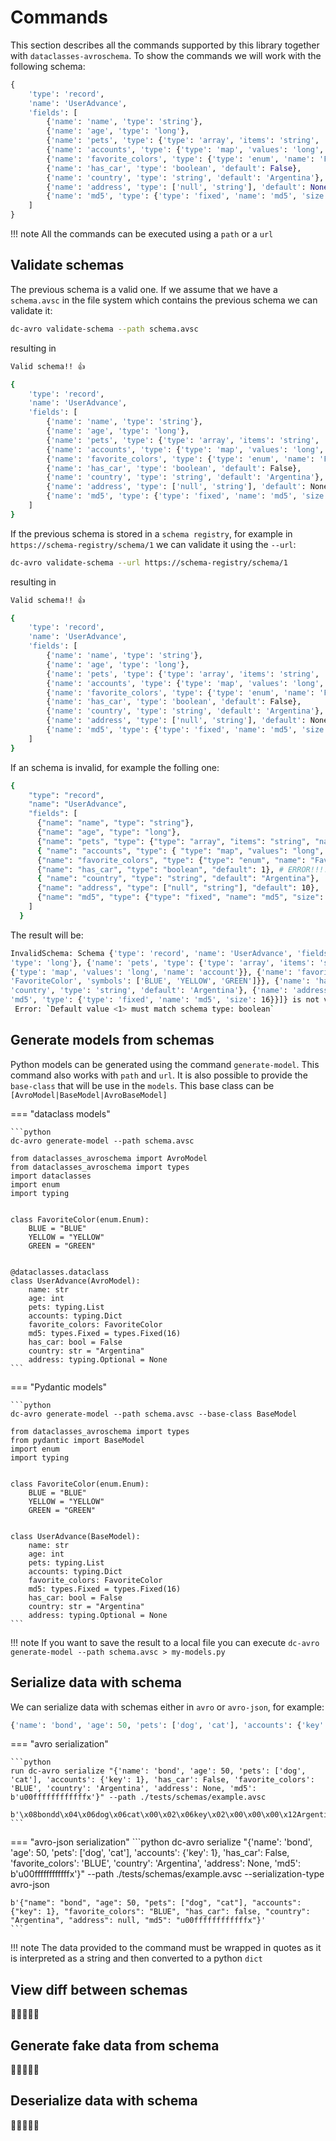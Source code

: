 # Commands

This section describes all the commands supported by this library together with `dataclasses-avroschema`. To show the commands we will work with the following schema:

```python
{
    'type': 'record',
    'name': 'UserAdvance',
    'fields': [
        {'name': 'name', 'type': 'string'},
        {'name': 'age', 'type': 'long'},
        {'name': 'pets', 'type': {'type': 'array', 'items': 'string', 'name': 'pet'}},
        {'name': 'accounts', 'type': {'type': 'map', 'values': 'long', 'name': 'account'}},
        {'name': 'favorite_colors', 'type': {'type': 'enum', 'name': 'FavoriteColor', 'symbols': ['BLUE', 'YELLOW', 'GREEN']}},
        {'name': 'has_car', 'type': 'boolean', 'default': False},
        {'name': 'country', 'type': 'string', 'default': 'Argentina'},
        {'name': 'address', 'type': ['null', 'string'], 'default': None},
        {'name': 'md5', 'type': {'type': 'fixed', 'name': 'md5', 'size': 16}}
    ]
}
```

!!! note
    All the commands can be executed using a `path` or a `url`

## Validate schemas

The previous schema is a valid one. If we assume that we have a `schema.avsc` in the file system which contains the previous schema we can validate it:

```bash
dc-avro validate-schema --path schema.avsc
```

resulting in

```bash
Valid schema!! 👍 

{
    'type': 'record',
    'name': 'UserAdvance',
    'fields': [
        {'name': 'name', 'type': 'string'},
        {'name': 'age', 'type': 'long'},
        {'name': 'pets', 'type': {'type': 'array', 'items': 'string', 'name': 'pet'}},
        {'name': 'accounts', 'type': {'type': 'map', 'values': 'long', 'name': 'account'}},
        {'name': 'favorite_colors', 'type': {'type': 'enum', 'name': 'FavoriteColor', 'symbols': ['BLUE', 'YELLOW', 'GREEN']}},
        {'name': 'has_car', 'type': 'boolean', 'default': False},
        {'name': 'country', 'type': 'string', 'default': 'Argentina'},
        {'name': 'address', 'type': ['null', 'string'], 'default': None},
        {'name': 'md5', 'type': {'type': 'fixed', 'name': 'md5', 'size': 16}}
    ]
}
```

If the previous schema is stored in a `schema registry`, for example in `https://schema-registry/schema/1` we can validate it using the `--url`:

```bash
dc-avro validate-schema --url https://schema-registry/schema/1
```

resulting in

```bash
Valid schema!! 👍 

{
    'type': 'record',
    'name': 'UserAdvance',
    'fields': [
        {'name': 'name', 'type': 'string'},
        {'name': 'age', 'type': 'long'},
        {'name': 'pets', 'type': {'type': 'array', 'items': 'string', 'name': 'pet'}},
        {'name': 'accounts', 'type': {'type': 'map', 'values': 'long', 'name': 'account'}},
        {'name': 'favorite_colors', 'type': {'type': 'enum', 'name': 'FavoriteColor', 'symbols': ['BLUE', 'YELLOW', 'GREEN']}},
        {'name': 'has_car', 'type': 'boolean', 'default': False},
        {'name': 'country', 'type': 'string', 'default': 'Argentina'},
        {'name': 'address', 'type': ['null', 'string'], 'default': None},
        {'name': 'md5', 'type': {'type': 'fixed', 'name': 'md5', 'size': 16}}
    ]
}
```

If an schema is invalid, for example the folling one:

```bash
{
    "type": "record",
    "name": "UserAdvance",
    "fields": [
      {"name": "name", "type": "string"},
      {"name": "age", "type": "long"},
      {"name": "pets", "type": {"type": "array", "items": "string", "name": "pet"}},
      { "name": "accounts", "type": { "type": "map", "values": "long", "name": "account"}},
      {"name": "favorite_colors", "type": {"type": "enum", "name": "FavoriteColor", "symbols": ["BLUE", "YELLOW", "GREEN"]}},
      {"name": "has_car", "type": "boolean", "default": 1}, # ERROR!!!!
      { "name": "country", "type": "string", "default": "Argentina"},
      {"name": "address", "type": ["null", "string"], "default": 10},
      {"name": "md5", "type": {"type": "fixed", "name": "md5", "size": 16}}
    ]
  }
```

The result will be:

```bash
InvalidSchema: Schema {'type': 'record', 'name': 'UserAdvance', 'fields': [{'name': 'name', 'type': 'string'}, {'name': 'age', 
'type': 'long'}, {'name': 'pets', 'type': {'type': 'array', 'items': 'string', 'name': 'pet'}}, {'name': 'accounts', 'type': 
{'type': 'map', 'values': 'long', 'name': 'account'}}, {'name': 'favorite_colors', 'type': {'type': 'enum', 'name': 
'FavoriteColor', 'symbols': ['BLUE', 'YELLOW', 'GREEN']}}, {'name': 'has_car', 'type': 'boolean', 'default': 1}, {'name': 
'country', 'type': 'string', 'default': 'Argentina'}, {'name': 'address', 'type': ['null', 'string'], 'default': 10}, {'name': 
'md5', 'type': {'type': 'fixed', 'name': 'md5', 'size': 16}}]} is not valid.
 Error: `Default value <1> must match schema type: boolean`
```

## Generate models from schemas

Python models can be generated using the command `generate-model`. This command also works with `path` and `url`. It is also possible to provide the `base-class` that will be use in the `models`. This base class can be `[AvroModel|BaseModel|AvroBaseModel]`

=== "dataclass models"

    ```python
    dc-avro generate-model --path schema.avsc

    from dataclasses_avroschema import AvroModel
    from dataclasses_avroschema import types
    import dataclasses
    import enum
    import typing


    class FavoriteColor(enum.Enum):
        BLUE = "BLUE"
        YELLOW = "YELLOW"
        GREEN = "GREEN"


    @dataclasses.dataclass
    class UserAdvance(AvroModel):
        name: str
        age: int
        pets: typing.List
        accounts: typing.Dict
        favorite_colors: FavoriteColor
        md5: types.Fixed = types.Fixed(16)
        has_car: bool = False
        country: str = "Argentina"
        address: typing.Optional = None
    ```

=== "Pydantic models"

    ```python
    dc-avro generate-model --path schema.avsc --base-class BaseModel

    from dataclasses_avroschema import types
    from pydantic import BaseModel
    import enum
    import typing


    class FavoriteColor(enum.Enum):
        BLUE = "BLUE"
        YELLOW = "YELLOW"
        GREEN = "GREEN"


    class UserAdvance(BaseModel):
        name: str
        age: int
        pets: typing.List
        accounts: typing.Dict
        favorite_colors: FavoriteColor
        md5: types.Fixed = types.Fixed(16)
        has_car: bool = False
        country: str = "Argentina"
        address: typing.Optional = None
    ```

!!! note
    If you want to save the result to a local file you can execute `dc-avro generate-model --path schema.avsc > my-models.py`

## Serialize data with schema

We can serialize data with schemas either in `avro` or `avro-json`, for example:

```python title="event"
{'name': 'bond', 'age': 50, 'pets': ['dog', 'cat'], 'accounts': {'key': 1}, 'has_car': False, 'favorite_colors': 'BLUE', 'country': 'Argentina', 'address': None, 'md5': b'u00ffffffffffffx'}
```

=== "avro serialization"

    ```python
    run dc-avro serialize "{'name': 'bond', 'age': 50, 'pets': ['dog', 'cat'], 'accounts': {'key': 1}, 'has_car': False, 'favorite_colors': 'BLUE', 'country': 'Argentina', 'address': None, 'md5': b'u00ffffffffffffx'}" --path ./tests/schemas/example.avsc

    b'\x08bondd\x04\x06dog\x06cat\x00\x02\x06key\x02\x00\x00\x00\x12Argentina\x00u00ffffffffffffx'
    ``` 

=== "avro-json serialization"
    ```python
    dc-avro serialize "{'name': 'bond', 'age': 50, 'pets': ['dog', 'cat'], 'accounts': {'key': 1}, 'has_car': False, 'favorite_colors': 'BLUE', 'country': 'Argentina', 'address': None, 'md5': b'u00ffffffffffffx'}" --path ./tests/schemas/example.avsc --serialization-type avro-json

    b'{"name": "bond", "age": 50, "pets": ["dog", "cat"], "accounts": {"key": 1}, "favorite_colors": "BLUE", "has_car": false, "country": "Argentina", "address": null, "md5": "u00ffffffffffffx"}'
    ```

!!! note
    The data provided to the command must be wrapped in quotes as it is interpreted as a string and then converted to a python `dict`

## View diff between schemas

🚧🚧🚧🚧🚧

## Generate fake data from schema

🚧🚧🚧🚧🚧

## Deserialize data with schema

🚧🚧🚧🚧🚧
